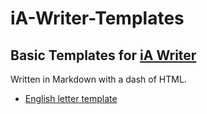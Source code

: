 # iA-Writer-Templates
## Basic Templates for [iA Writer](https://ia.net/writer) 

Written in Markdown with a dash of HTML.

- [English letter template](https://github.com/YJPL/iA-Writer-Templates/blob/master/Letter)
